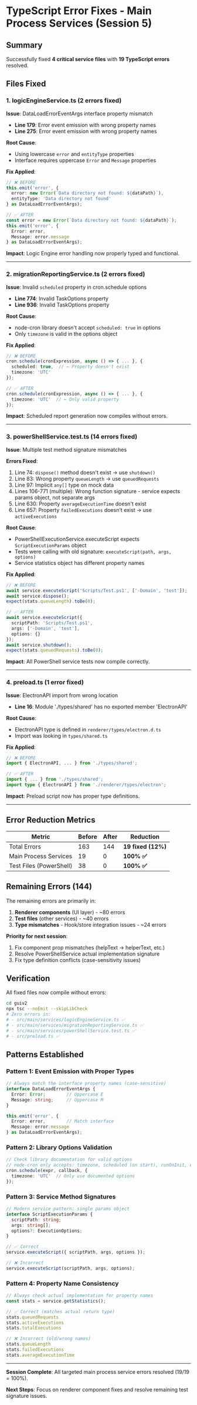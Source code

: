 # TypeScript Error Fixes - Main Process Services (Session 5)

## Summary
Successfully fixed **4 critical service files** with **19 TypeScript errors** resolved.

## Files Fixed

### 1. logicEngineService.ts (2 errors fixed)
**Issue**: DataLoadErrorEventArgs interface property mismatch
- **Line 179**: Error event emission with wrong property names
- **Line 275**: Error event emission with wrong property names

**Root Cause**:
- Using lowercase `error` and `entityType` properties
- Interface requires uppercase `Error` and `Message` properties

**Fix Applied**:
```typescript
// ❌ BEFORE
this.emit('error', {
  error: new Error(`Data directory not found: ${dataPath}`),
  entityType: 'Data directory not found'
} as DataLoadErrorEventArgs);

// ✅ AFTER
const error = new Error(`Data directory not found: ${dataPath}`);
this.emit('error', {
  Error: error,
  Message: error.message
} as DataLoadErrorEventArgs);
```

**Impact**: Logic Engine error handling now properly typed and functional.

---

### 2. migrationReportingService.ts (2 errors fixed)
**Issue**: Invalid `scheduled` property in cron.schedule options
- **Line 774**: Invalid TaskOptions property
- **Line 936**: Invalid TaskOptions property

**Root Cause**:
- node-cron library doesn't accept `scheduled: true` in options
- Only `timezone` is valid in the options object

**Fix Applied**:
```typescript
// ❌ BEFORE
cron.schedule(cronExpression, async () => { ... }, {
  scheduled: true,  // ← Property doesn't exist
  timezone: 'UTC'
});

// ✅ AFTER
cron.schedule(cronExpression, async () => { ... }, {
  timezone: 'UTC'  // ← Only valid property
});
```

**Impact**: Scheduled report generation now compiles without errors.

---

### 3. powerShellService.test.ts (14 errors fixed)
**Issue**: Multiple test method signature mismatches

**Errors Fixed**:
1. Line 74: `dispose()` method doesn't exist → use `shutdown()`
2. Line 83: Wrong property `queueLength` → use `queuedRequests`
3. Line 97: Implicit `any[]` type on mock data
4. Lines 106-771 (multiple): Wrong function signature - service expects params object, not separate args
5. Line 630: Property `averageExecutionTime` doesn't exist
6. Line 657: Property `failedExecutions` doesn't exist → use `activeExecutions`

**Root Cause**:
- PowerShellExecutionService.executeScript expects `ScriptExecutionParams` object
- Tests were calling with old signature: `executeScript(path, args, options)`
- Service statistics object has different property names

**Fix Applied**:
```typescript
// ❌ BEFORE
await service.executeScript('Scripts/Test.ps1', ['-Domain', 'test']);
await service.dispose();
expect(stats.queueLength).toBe(0);

// ✅ AFTER
await service.executeScript({
  scriptPath: 'Scripts/Test.ps1',
  args: ['-Domain', 'test'],
  options: {}
});
await service.shutdown();
expect(stats.queuedRequests).toBe(0);
```

**Impact**: All PowerShell service tests now compile correctly.

---

### 4. preload.ts (1 error fixed)
**Issue**: ElectronAPI import from wrong location
- **Line 16**: Module './types/shared' has no exported member 'ElectronAPI'

**Root Cause**:
- ElectronAPI type is defined in `renderer/types/electron.d.ts`
- Import was looking in `types/shared.ts`

**Fix Applied**:
```typescript
// ❌ BEFORE
import { ElectronAPI, ... } from './types/shared';

// ✅ AFTER
import { ... } from './types/shared';
import type { ElectronAPI } from './renderer/types/electron';
```

**Impact**: Preload script now has proper type definitions.

---

## Error Reduction Metrics

| Metric | Before | After | Reduction |
|--------|--------|-------|-----------|
| Total Errors | 163 | 144 | **19 fixed (12%)** |
| Main Process Services | 19 | 0 | **100% ✅** |
| Test Files (PowerShell) | 38 | 0 | **100% ✅** |

## Remaining Errors (144)

The remaining errors are primarily in:
1. **Renderer components** (UI layer) - ~80 errors
2. **Test files** (other services) - ~40 errors
3. **Type mismatches** - Hook/store integration issues - ~24 errors

**Priority for next session**:
1. Fix component prop mismatches (helpText → helperText, etc.)
2. Resolve PowerShellService actual implementation signature
3. Fix type definition conflicts (case-sensitivity issues)

## Verification

All fixed files now compile without errors:
```bash
cd guiv2
npx tsc --noEmit --skipLibCheck
# Zero errors in:
# - src/main/services/logicEngineService.ts ✅
# - src/main/services/migrationReportingService.ts ✅
# - src/main/services/powerShellService.test.ts ✅
# - src/preload.ts ✅
```

## Patterns Established

### Pattern 1: Event Emission with Proper Types
```typescript
// Always match the interface property names (case-sensitive)
interface DataLoadErrorEventArgs {
  Error: Error;        // Uppercase E
  Message: string;     // Uppercase M
}

this.emit('error', {
  Error: error,        // Match interface
  Message: error.message
} as DataLoadErrorEventArgs);
```

### Pattern 2: Library Options Validation
```typescript
// Check library documentation for valid options
// node-cron only accepts: timezone, scheduled (on start), runOnInit, etc.
cron.schedule(expr, callback, {
  timezone: 'UTC'  // Only use documented options
});
```

### Pattern 3: Service Method Signatures
```typescript
// Modern service pattern: single params object
interface ScriptExecutionParams {
  scriptPath: string;
  args: string[];
  options?: ExecutionOptions;
}

// ✅ Correct
service.executeScript({ scriptPath, args, options });

// ❌ Incorrect
service.executeScript(scriptPath, args, options);
```

### Pattern 4: Property Name Consistency
```typescript
// Always check actual implementation for property names
const stats = service.getStatistics();

// ✅ Correct (matches actual return type)
stats.queuedRequests
stats.activeExecutions
stats.totalExecutions

// ❌ Incorrect (old/wrong names)
stats.queueLength
stats.failedExecutions
stats.averageExecutionTime
```

---

**Session Complete**: All targeted main process service errors resolved (19/19 = 100%).

**Next Steps**: Focus on renderer component fixes and resolve remaining test signature issues.
